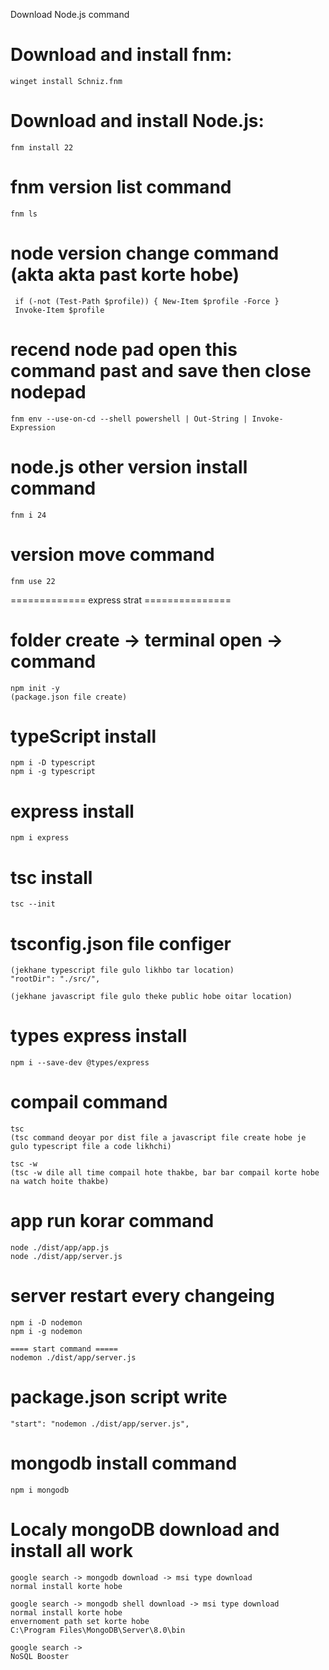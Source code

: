 Download Node.js command

# Download and install fnm:
    winget install Schniz.fnm

# Download and install Node.js:
    fnm install 22

# fnm version list command
    fnm ls

# node version change command (akta akta past korte hobe)
     if (-not (Test-Path $profile)) { New-Item $profile -Force }
     Invoke-Item $profile
# recend node pad open this command past and save then close nodepad
    fnm env --use-on-cd --shell powershell | Out-String | Invoke-Expression
# node.js other version install command 
    fnm i 24
# version move command 
    fnm use 22



============= express strat ===============

# folder create -> terminal open -> command 
    npm init -y
    (package.json file create)
# typeScript install
    npm i -D typescript
    npm i -g typescript

# express install 
    npm i express

# tsc install 
    tsc --init

# tsconfig.json file configer 
    (jekhane typescript file gulo likhbo tar location)
    "rootDir": "./src/", 

    (jekhane javascript file gulo theke public hobe oitar location)

# types express install
    npm i --save-dev @types/express

# compail command 
    tsc
    (tsc command deoyar por dist file a javascript file create hobe je gulo typescript file a code likhchi)

    tsc -w 
    (tsc -w dile all time compail hote thakbe, bar bar compail korte hobe na watch hoite thakbe)

# app run korar command 

    node ./dist/app/app.js
    node ./dist/app/server.js

# server restart every changeing
    npm i -D nodemon
    npm i -g nodemon 

    ==== start command ===== 
    nodemon ./dist/app/server.js

# package.json script write 
    "start": "nodemon ./dist/app/server.js",

# mongodb install command
    npm i mongodb

# Localy mongoDB download and install all work 

    google search -> mongodb download -> msi type download
    normal install korte hobe 

    google search -> mongodb shell download -> msi type download
    normal install korte hobe 
    envernoment path set korte hobe 
    C:\Program Files\MongoDB\Server\8.0\bin

    google search -> 
    NoSQL Booster 
